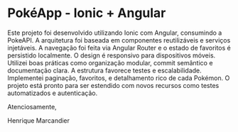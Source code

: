 # PokéApp - Ionic + Angular

Este projeto foi desenvolvido utilizando Ionic com Angular, consumindo a PokeAPI. A arquitetura foi baseada em componentes reutilizáveis e serviços injetáveis. A navegação foi feita via Angular Router e o estado de favoritos é persistido localmente. O design é responsivo para dispositivos móveis. Utilizei boas práticas como organização modular, commit semântico e documentação clara. A estrutura favorece testes e escalabilidade. Implementei paginação, favoritos, e detalhamento rico de cada Pokémon. O projeto está pronto para ser estendido com novos recursos como testes automatizados e autenticação.

Atenciosamente,

Henrique Marcandier